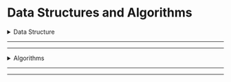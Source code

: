 # Data Structures and Algorithms #

<details>
<summary>Data Structure</summary>

<details>
<summary>1. Arrays</summary>

* 1st exercise 
    * Create LinearArray class
        * 2 instance variables (array of integers and integer)
        * method to insert an element at the beginning of the array
        * method to insert an element at the end of the array
        * method to delete an element from an array
        * method to search for an element in an array
        * method to display all array elements
* 2nd exercise 
    * Create Students class
        * 3 instance variables (String firstName, String lastName and integer ID)
    * Create LinearArrayStudents class
        * 2 instance variables (array of integers and integer)
        * method to insert a student at the beginning of the array
        * method to insert a student at the end of the array
        * method to delete a student from an array
        * method to search for an element in an array
        * method to display all array elements
* 3rd exercise
	* Create LinearSortedArray class
        * 2 instance variables (array of integers, integer)
        * method to insert an element in an ordered array
        * method to display all array elements
        * method to search for an element in an ordered array
            * iteratively
            * recursively
            * classic
        * method to delete an element from the ordered array
        
</details>
 
 ---

<details>
<summary>2. Stacks</summary>

* Implement ArrayStack class
* 1st exercise
	* Method to check the parenthese are matching or not
* 2nd exercise 
    * Search in a stack internal method
    * Search in a stack external method
    * display all stack elements
* 3rd exercise 
    *  Stack decompose method into stack of even no. and other for odd no.
* 4th exercise
	* stack sorting asc
* 5th exercise 
	* Cube game check, if the first half is equal to 2nd half of stack
* 6th exercise
	* Reverse a stack internally
	* Reverse a stack externally 
		* destroy original stack
		* keep original stack
		* return original stack reversed
* 7th exercise 
	* Remove elements starting from nth element
	* Remove elements the nth element
* 8th exercise
	* Sort a stack desc

</details>

---

<details>
<summary>3. Stack of Objects</summary>

* Implement StackObject class (like java.util.Stack)
* 1st exercise
	* Method to calculate average gpa for stack of students
* 2nd exercise 
    * transform infix expression to postfix expression **__[failed to implement]__**
* 3rd exercise 
    *  Evaluate a postfix expression **__[failed to implement]__**
* 4th exercise
	* Remove nth element __implemented earlier__
* 5th exercise 
	* Browsing history
        * delete url
        * insert url 
        * get most viewed url
        * remove last url
        * remove urls on date
        * get no. of urls
        * print all urls
* 6th exercise 
    * method to duplicate stack enteries depending upon another stack integers
* 7th exercise    
    * method to check if a word/sentence is palindrome or not
* 8th exercise
    * Implement a class called MySet
* Extras
    * reverse a string
    * check if a word is palindrome
</details>

--- 

<details>
<summary>4. Queues</summary>

* Implement a  Queue Object class
* 1st exercise
    * Mirror a queue (reversed + original)
* 2nd exercise
    * prefix evaluation of expressions
* 3rd exercise
    * implement a queue using stack
* 4th exercise
    * shift zeros in queues to the end
* 5th exercise
    * Extract every 3rd element
* 6th exercise
    * check if word is an anagram
* 7th exercise
    * check if a word is palindrome
* 8th exercise
    * Implement a Deque class
</details>

---

<details>
<summary>5. Priority Queues</summary>
</details>


</details>

---
---

<details>
<summary>Algorithms</summary>
    Empty so far...
</details>

---
---